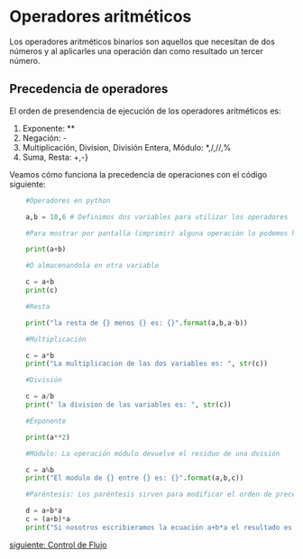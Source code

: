 # Operadores aritméticos

Los operadores aritméticos binarios son aquellos que necesitan de dos números y al aplicarles una operación dan como resultado un tercer número. 

##    Precedencia de operadores
El orden de presendencia de ejecución de los operadores aritméticos es:
1. Exponente: **
2. Negación: -
3. Multiplicación, Division, División Entera, Módulo: *,/,//,%
4. Suma, Resta: +,-}

Veamos cómo funciona la precedencia de operaciones con el código siguiente: 

```python
    #Operadores en python

    a,b = 10,6 # Definimos dos variables para utilizar los operadores

    #Para mostrar por pantalla (imprimir) alguna operación lo podemos hacer de dos maneras, la primera con la operación suma:

    print(a+b)

    #O almacenandola en otra variable

    c = a+b
    print(c)

    #Resta

    print("la resta de {} menos {} es: {}".format(a,b,a-b))

    #Multiplicación

    c = a*b
    print("La multiplicacion de las dos variables es: ", str(c))

    #División

    c = a/b
    print(" la division de las variables es: ", str(c))

    #Exponente

    print(a**2)

    #Módulo: La operación módulo devuelve el residuo de una dvisión

    c = a%b 
    print("El modulo de {} entre {} es: {}".format(a,b,c))

    #Paréntesis: Los paréntesis sirven para modificar el orden de precedencia, esto por que lo primero en ejecutarse es lo que está dentro de los parentesis.

    d = a+b*a
    c = (a+b)*a
    print("Si nosotros escribieramos la ecuación a+b*a el resultado es: {} pero con los paréntesis la operación nos da: {}".format(d,c))
```

[siguiente: Control de Flujo](ControlFlujo/ControlFlujo.md)